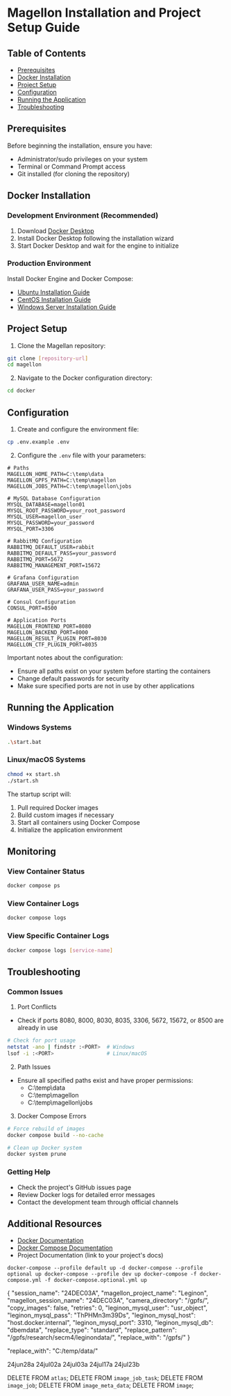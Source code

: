 # Magellon Installation and Project Setup Guide

## Table of Contents
- [Prerequisites](#prerequisites)
- [Docker Installation](#docker-installation)
- [Project Setup](#project-setup)
- [Configuration](#configuration)
- [Running the Application](#running-the-application)
- [Troubleshooting](#troubleshooting)

## Prerequisites
Before beginning the installation, ensure you have:
- Administrator/sudo privileges on your system
- Terminal or Command Prompt access
- Git installed (for cloning the repository)

## Docker Installation

### Development Environment (Recommended)
1. Download [Docker Desktop](https://www.docker.com/products/docker-desktop/)
2. Install Docker Desktop following the installation wizard
3. Start Docker Desktop and wait for the engine to initialize

### Production Environment
Install Docker Engine and Docker Compose:
- [Ubuntu Installation Guide](https://docs.docker.com/engine/install/ubuntu/)
- [CentOS Installation Guide](https://docs.docker.com/engine/install/centos/)
- [Windows Server Installation Guide](https://docs.docker.com/engine/install/windows-server/)

## Project Setup

1. Clone the Magellan repository:
```bash
git clone [repository-url]
cd magellon
```

2. Navigate to the Docker configuration directory:
```bash
cd docker
```

## Configuration

1. Create and configure the environment file:
```bash
cp .env.example .env
```

2. Configure the `.env` file with your parameters:
```plaintext
# Paths
MAGELLON_HOME_PATH=C:\temp\data
MAGELLON_GPFS_PATH=C:\temp\magellon
MAGELLON_JOBS_PATH=C:\temp\magellon\jobs

# MySQL Database Configuration
MYSQL_DATABASE=magellon01
MYSQL_ROOT_PASSWORD=your_root_password
MYSQL_USER=magellon_user
MYSQL_PASSWORD=your_password
MYSQL_PORT=3306

# RabbitMQ Configuration
RABBITMQ_DEFAULT_USER=rabbit
RABBITMQ_DEFAULT_PASS=your_password
RABBITMQ_PORT=5672
RABBITMQ_MANAGEMENT_PORT=15672

# Grafana Configuration
GRAFANA_USER_NAME=admin
GRAFANA_USER_PASS=your_password

# Consul Configuration
CONSUL_PORT=8500

# Application Ports
MAGELLON_FRONTEND_PORT=8080
MAGELLON_BACKEND_PORT=8000
MAGELLON_RESULT_PLUGIN_PORT=8030
MAGELLON_CTF_PLUGIN_PORT=8035
```

Important notes about the configuration:
- Ensure all paths exist on your system before starting the containers
- Change default passwords for security
- Make sure specified ports are not in use by other applications

## Running the Application

### Windows Systems
```bash
.\start.bat
```

### Linux/macOS Systems
```bash
chmod +x start.sh
./start.sh
```

The startup script will:
1. Pull required Docker images
2. Build custom images if necessary
3. Start all containers using Docker Compose
4. Initialize the application environment

## Monitoring

### View Container Status
```bash
docker compose ps
```

### View Container Logs
```bash
docker compose logs
```

### View Specific Container Logs
```bash
docker compose logs [service-name]
```

## Troubleshooting

### Common Issues

1. Port Conflicts
- Check if ports 8080, 8000, 8030, 8035, 3306, 5672, 15672, or 8500 are already in use
```bash
# Check for port usage
netstat -ano | findstr :<PORT>  # Windows
lsof -i :<PORT>                 # Linux/macOS
```

2. Path Issues
- Ensure all specified paths exist and have proper permissions:
    - C:\temp\data
    - C:\temp\magellon
    - C:\temp\magellon\jobs

3. Docker Compose Errors
```bash
# Force rebuild of images
docker compose build --no-cache

# Clean up Docker system
docker system prune
```

### Getting Help
- Check the project's GitHub issues page
- Review Docker logs for detailed error messages
- Contact the development team through official channels

## Additional Resources
- [Docker Documentation](https://docs.docker.com/)
- [Docker Compose Documentation](https://docs.docker.com/compose/)
- Project Documentation (link to your project's docs)



`docker-compose --profile default up -d
docker-compose --profile optional up
docker-compose --profile dev up
docker-compose -f docker-compose.yml -f docker-compose.optional.yml up`

{
"session_name": "24DEC03A",
"magellon_project_name": "Leginon",
"magellon_session_name": "24DEC03A",
"camera_directory": "/gpfs/",
"copy_images": false,
"retries": 0,
"leginon_mysql_user": "usr_object",
"leginon_mysql_pass": "ThPHMn3m39Ds",
"leginon_mysql_host": "host.docker.internal",
"leginon_mysql_port": 3310,
"leginon_mysql_db": "dbemdata",
"replace_type": "standard",
"replace_pattern": "/gpfs/research/secm4/leginondata/",
"replace_with": "/gpfs/"
}

"replace_with": "C:/temp/data/"

24jun28a  24jul02a  24jul03a 24jul17a 24jul23b


DELETE FROM  `atlas`;
DELETE FROM  `image_job_task`;
DELETE FROM  `image_job`;
DELETE FROM  `image_meta_data`;
DELETE FROM  `image`;



